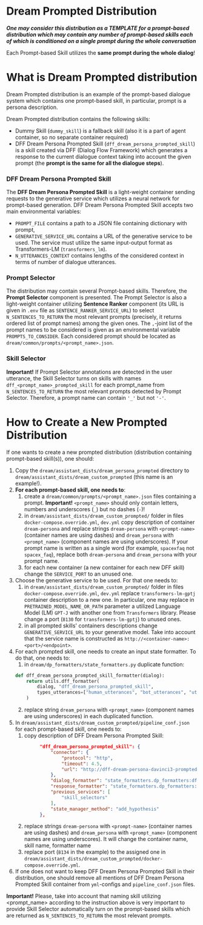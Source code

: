 # Dream Prompted Distribution

**_One may consider this distribution as a TEMPLATE for a prompt-based distribution which may contain any number of prompt-based skills each of which is conditioned on a single prompt during the whole conversation_**

Each Prompt-based Skill utilizes the **same prompt during the whole dialog**!

# What is Dream Prompted distribution

Dream Prompted distribution is an example of the prompt-based dialogue system which contains one prompt-based skill, in particular, prompt is a persona description. 

Dream Prompted distribution contains the following skills:
* Dummy Skill (`dummy_skill`) is a fallback skill (also it is a part of agent container, so no separate container required)
* DFF Dream Persona Prompted Skill (`dff_dream_persona_prompted_skill`) is a skill created via DFF (Dialog Flow Framework)
which generates a response to the current dialogue context taking into account the given prompt 
(the **prompt is the same for all the dialogue steps**).

### DFF Dream Persona Prompted Skill
The **DFF Dream Persona Prompted Skill** is a light-weight container sending requests to the generative service 
which utilizes a neural network for prompt-based generation.
DFF Dream Persona Prompted Skill accepts two main environmental variables:
  * `PROMPT_FILE`  contains a path to a JSON file containing dictionary with prompt, 
  * `GENERATIVE_SERVICE_URL` contains a URL of the generative service to be used.
  The service must utilize the same input-output format as Transformers-LM (`transformers_lm`). 
  * `N_UTTERANCES_CONTEXT` contains lengths of the considered context in terms of number of dialogue utterances.

### Prompt Selector
The distribution may contain several Prompt-based skills. Therefore, the **Prompt Selector** component is presented. 
The Prompt Selector is also a light-weight container utilizing **Sentence Ranker** component 
(its URL is given in `.env` file as `SENTENCE_RANKER_SERVICE_URL`) to select `N_SENTENCES_TO_RETURN` 
the most relevant prompts (precisely, it returns ordered list of prompt names) among the given ones. 
The `,`-joint list of the prompt names to be considered is given as an environmental variable `PROMPTS_TO_CONSIDER`.
Each considered prompt should be located as `dream/common/prompts/<prompt_name>.json`.

### Skill Selector

**Important!** If Prompt Selector annotations are detected in the user utterance, 
the Skill Selector turns on skills with names `dff_<prompt_name>_prompted_skill` for each prompt_name from
`N_SENTENCES_TO_RETURN`  the most relevant prompts detected by Prompt Selector. 
Therefore, a prompt name can contain `'_'` but not `'-'`.

# How to Create a New Prompted Distribution

If one wants to create a new prompted distribution (distribution containing prompt-based skill(s)), one should:
1. Copy the `dream/assistant_dists/dream_persona_prompted` directory to `dream/assistant_dists/dream_custom_prompted`
(this name is an example!).
2. **For each prompt-based skill, one needs to**:
   1. create a `dream/common/prompts/<prompt_name>.json` files containing a prompt. 
   **Important!** `<prompt_name>` should only contain letters, numbers and underscores (`_`) but no dashes (`-`)!
   2. in `dream/assistant_dists/dream_custom_prompted/` folder in files `docker-compose.override.yml`, `dev.yml` 
   copy description of container `dream-persona` and replace strings `dream-persona` with `<prompt-name>` 
   (container names are using dashes) and 
   `dream_persona` with `<prompt_name>` (component names are using underscores). 
   If your prompt name is written as a single word 
   (for example, `spacexfaq` not `spacex_faq`), replace both `dream-persona` and `dream_persona` with your prompt name.
   3. for each new container (a new container for each new DFF skill) change the `SERVICE_PORT` 
   to an unused one.
3. Choose the generative service to be used. For that one needs to:
   1. in `dream/assistant_dists/dream_custom_prompted/` folder in files `docker-compose.override.yml`, `dev.yml` 
   replace `transformers-lm-gptj` container description to a new one. 
   In particular, one may replace in `PRETRAINED_MODEL_NAME_OR_PATH` parameter 
   a utilized Language Model (LM) `GPT-J` with another one from `Transformers` library. 
   Please change a port (`8130` for `transformers-lm-gptj`) to unused ones. 
   2. in all prompted skills' containers descriptions change `GENERATIVE_SERVICE_URL` to your generative model. 
   Take into account that the service name is constructed as `http://<container-name>:<port>/<endpoint>`. 
4. For each prompted skill, one needs to create an input state formatter. To do that, one needs to:
   1. in `dream/dp_formatters/state_formatters.py` duplicate function:
   ```python
   def dff_dream_persona_prompted_skill_formatter(dialog):
       return utils.dff_formatter(
           dialog, "dff_dream_persona_prompted_skill",
           types_utterances=["human_utterances", "bot_utterances", "utterances"]
       )
   ```
   2. replace string  `dream_persona` with `<prompt_name>` (component names are using underscores) in each duplicated function. 
5. In `dream/assistant_dists/dream_custom_prompted/pipeline_conf.json` for each prompt-based skill, one needs to:
   1. copy description of DFF Dream Persona Prompted Skill:
   ```json
            "dff_dream_persona_prompted_skill": {
                "connector": {
                    "protocol": "http",
                    "timeout": 4.5,
                    "url": "http://dff-dream-persona-davinci3-prompted-skill:8134/respond"
                },
                "dialog_formatter": "state_formatters.dp_formatters:dff_dream_persona_prompted_skill_formatter",
                "response_formatter": "state_formatters.dp_formatters:skill_with_attributes_formatter_service",
                "previous_services": [
                    "skill_selectors"
                ],
                "state_manager_method": "add_hypothesis"
            },
   ```
   2. replace strings `dream-persona` with `<prompt-name>` (container names are using dashes) and 
   `dream_persona` with `<prompt_name>` (component names are using underscores). It will change the container name, 
   skill name, formatter name
   3. replace port (`8134` in the example) to the assigned one in 
   `dream/assistant_dists/dream_custom_prompted/docker-compose.override.yml`.
6. If one does not want to keep DFF Dream Persona Prompted Skill in their distribution, one should remove all mentions
of DFF Dream Persona Prompted Skill container from `yml`-configs and `pipeline_conf.json` files.

**Important!** Please, take into account that naming skill utilizing <prompt_name> according to the instruction above
is very important to provide Skill Selector automatically turn on the prompt-based skills which are returned as 
`N_SENTENCES_TO_RETURN` the most relevant prompts.




